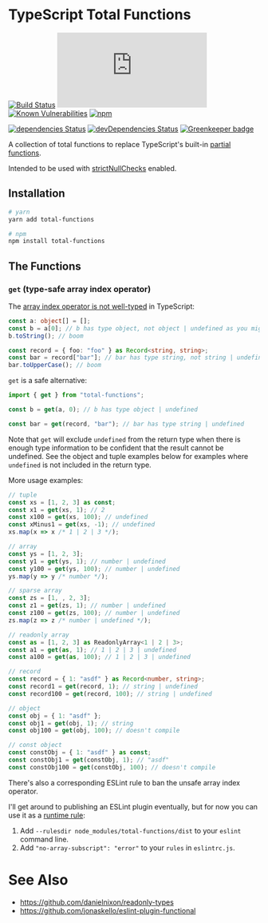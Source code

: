 # TypeScript Total Functions

[![Build Status](https://travis-ci.org/danielnixon/total-functions.svg?branch=master)](https://travis-ci.org/danielnixon/total-functions)
[![type-coverage](https://img.shields.io/badge/dynamic/json.svg?label=type-coverage&prefix=%E2%89%A5&suffix=%&query=$.typeCoverage.atLeast&uri=https%3A%2F%2Fraw.githubusercontent.com%2Fdanielnixon%2Ftotal-functions%2Fmaster%2Fpackage.json)](https://github.com/plantain-00/type-coverage)
[![Known Vulnerabilities](https://snyk.io/test/github/danielnixon/total-functions/badge.svg?targetFile=package.json)](https://snyk.io/test/github/danielnixon/total-functions?targetFile=package.json)
[![npm](https://img.shields.io/npm/v/total-functions.svg)](https://www.npmjs.com/package/total-functions)

[![dependencies Status](https://david-dm.org/danielnixon/total-functions/status.svg)](https://david-dm.org/danielnixon/total-functions)
[![devDependencies Status](https://david-dm.org/danielnixon/total-functions/dev-status.svg)](https://david-dm.org/danielnixon/total-functions?type=dev) [![Greenkeeper badge](https://badges.greenkeeper.io/danielnixon/total-functions.svg)](https://greenkeeper.io/)

A collection of total functions to replace TypeScript's built-in [partial functions](https://wiki.haskell.org/Partial_functions).

Intended to be used with [strictNullChecks](https://basarat.gitbooks.io/typescript/docs/options/strictNullChecks.html) enabled.

## Installation

```sh
# yarn
yarn add total-functions

# npm
npm install total-functions
```

## The Functions

### `get` (type-safe array index operator)

The [array index operator is not well-typed](https://github.com/Microsoft/TypeScript/issues/13778) in TypeScript:

```typescript
const a: object[] = [];
const b = a[0]; // b has type object, not object | undefined as you might expect
b.toString(); // boom

const record = { foo: "foo" } as Record<string, string>;
const bar = record["bar"]; // bar has type string, not string | undefined
bar.toUpperCase(); // boom
```

`get` is a safe alternative:

```typescript
import { get } from "total-functions";

const b = get(a, 0); // b has type object | undefined

const bar = get(record, "bar"); // bar has type string | undefined
```

Note that `get` will exclude `undefined` from the return type when there is enough type information to be confident that the result cannot be undefined. See the object and tuple examples below for examples where `undefined` is not included in the return type.

More usage examples:

```typescript
// tuple
const xs = [1, 2, 3] as const;
const x1 = get(xs, 1); // 2
const x100 = get(xs, 100); // undefined
const xMinus1 = get(xs, -1); // undefined
xs.map(x => x /* 1 | 2 | 3 */);

// array
const ys = [1, 2, 3];
const y1 = get(ys, 1); // number | undefined
const y100 = get(ys, 100); // number | undefined
ys.map(y => y /* number */);

// sparse array
const zs = [1, , 2, 3];
const z1 = get(zs, 1); // number | undefined
const z100 = get(zs, 100); // number | undefined
zs.map(z => z /* number | undefined */);

// readonly array
const as = [1, 2, 3] as ReadonlyArray<1 | 2 | 3>;
const a1 = get(as, 1); // 1 | 2 | 3 | undefined
const a100 = get(as, 100); // 1 | 2 | 3 | undefined

// record
const record = { 1: "asdf" } as Record<number, string>;
const record1 = get(record, 1); // string | undefined
const record100 = get(record, 100); // string | undefined

// object
const obj = { 1: "asdf" };
const obj1 = get(obj, 1); // string
const obj100 = get(obj, 100); // doesn't compile

// const object
const constObj = { 1: "asdf" } as const;
const constObj1 = get(constObj, 1); // "asdf"
const constObj100 = get(constObj, 100); // doesn't compile
```

There's also a corresponding ESLint rule to ban the unsafe array index operator.

I'll get around to publishing an ESLint plugin eventually, but for now you can use it as a [runtime rule](https://eslint.org/docs/developer-guide/working-with-rules#runtime-rules):

1. Add `--rulesdir node_modules/total-functions/dist` to your `eslint` command line.
2. Add `"no-array-subscript": "error"` to your `rules` in `eslintrc.js`.

# See Also
* https://github.com/danielnixon/readonly-types
* https://github.com/jonaskello/eslint-plugin-functional
